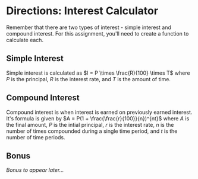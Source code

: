 # Directions: Interest Calculator
Remember that there are two types of interest - simple interest and compound interest. For this assignment, you'll need to create a function to calculate each.

## Simple Interest
Simple interest is calculated as $I = P \times \frac{R}{100} \times T$ where $P$ is the principal, $R$ is the interest rate, and $T$ is the amount of time.

## Compound Interest
Compound interest is when interest is earned on previously earned interest. It's formula is given by $A = P(1 + \frac{\frac{r}{100}}{n})^{nt}$ where $A$ is the final amount, $P$ is the intial principal, $r$ is the interest rate, $n$ is the number of times compounded during a single time period, and $t$ is the number of time periods.

## Bonus
*Bonus to appear later...*

